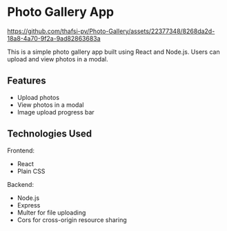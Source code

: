 # Photo Gallery App


https://github.com/thafsi-pv/Photo-Gallery/assets/22377348/8268da2d-18a8-4a70-9f2a-9ad82863683a



This is a simple photo gallery app built using React and Node.js. Users can upload and view photos in a modal.

## Features

- Upload photos
- View photos in a modal
- Image upload progress bar

## Technologies Used

Frontend:
- React
- Plain CSS

Backend:
- Node.js
- Express
- Multer for file uploading
- Cors for cross-origin resource sharing
